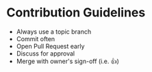 # Contribution Guidelines

* Always use a topic branch
* Commit often
* Open Pull Request early
* Discuss for approval
* Merge with owner's sign-off (i.e. :+1:)
